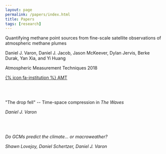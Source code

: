 ```yaml
---
layout: page
permalink: /papers/index.html
title: Papers
tags: [research]
---
```


Quantifying methane point sources from fine-scale satellite observations of atmospheric methane plumes

Daniel J. Varon, Daniel J. Jacob, Jason McKeever, Dylan Jervis, Berke Durak, Yan Xia, and Yi Huang

Atmospheric Measurement Techniques 2018

[{% icon fa-institution %} AMT](https://doi.org/10.5194/amt-11-5673-2018)

<br>
<br>

"The drop fell" -- Time-space compression in <em>The Waves<em>

Daniel J. Varon

<br>
<br>

Do GCMs predict the climate... or macroweather?

Shawn Lovejoy, Daniel Schertzer, Daniel J. Varon

<!-- 
| - | - |
|---|---|
| I am text to the left  | ![avatar](/images/avatar.png) |
| ![avatar](/images/avatar.png) | I am text to the right |
-->